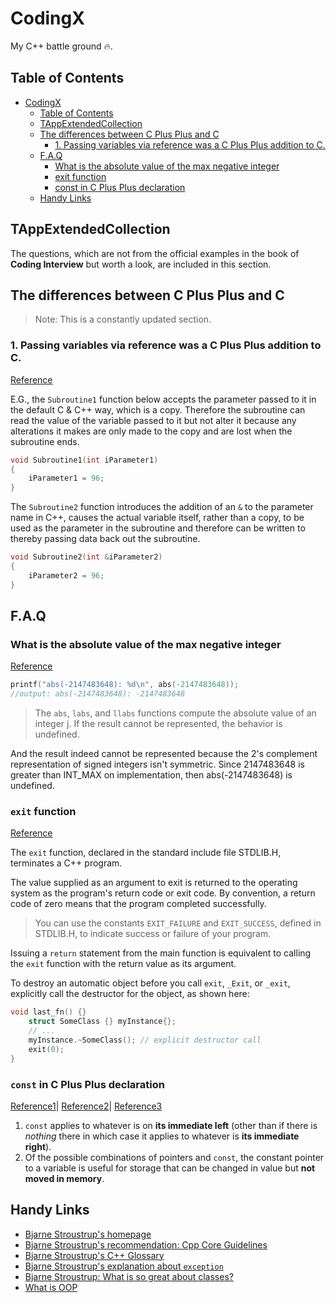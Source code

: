 # CodingX

My C++ battle ground :fire:.

## Table of Contents

- [CodingX](#codingx)
  - [Table of Contents](#table-of-contents)
  - [TAppExtendedCollection](#tappextendedcollection)
  - [The differences between C Plus Plus and C](#the-differences-between-c-plus-plus-and-c)
     - [1. Passing variables via reference was a C Plus Plus addition to C.](#1-passing-variables-via-reference-was-a-c-plus-plus-addition-to-c)
  - [F.A.Q](#faq)
     - [What is the absolute value of the max negative integer](#what-is-the-absolute-value-of-the-max-negative-integer)
     - [exit function](#exit-function)
     - [const in C Plus Plus declaration](#const-in-c-plus-plus-declaration)
  - [Handy Links](#handy-links)

<!-- Run `./gh-md-toc README.md` from terminal to generate the updated 
TOC, then copy paste to above -->
<!-- Be careful of the format of table of contents, 
1. need to use `-` instead of `*`
2. need to use proper indent.(make sure not to overindent) 
-->
<!-- [Reference](https://github.com/ekalinin/github-markdown-toc) -->
<!-- END doctoc generated TOC please keep comment here to allow auto update -->

## TAppExtendedCollection
The questions, which are not from the official examples
in the book of **Coding Interview** but worth a look, are
included in this section. 

## The differences between C Plus Plus and C 
>Note: This is a constantly updated section.
### 1. Passing variables via reference was a C Plus Plus addition to C.
[Reference](http://duramecho.com/ComputerInformation/WhyHowCppConst.html)

E.G., the `Subroutine1` function below accepts the parameter passed to it in the default 
C & C++ way, which is a copy. Therefore the subroutine can read the value of the variable 
passed to it but not alter it because any alterations it makes are only made to the copy and 
are lost when the subroutine ends.
```c++
void Subroutine1(int iParameter1)
{
    iParameter1 = 96;
}
```

The `Subroutine2` function introduces the addition of an `&` to the parameter name in C++,
causes the actual variable itself, rather than a copy, to be used as the parameter in the 
subroutine and therefore can be written to thereby passing data back out the subroutine.
```C++
void Subroutine2(int &iParameter2)
{
    iParameter2 = 96;
}
``` 


## F.A.Q
### What is the absolute value of the max negative integer
[Reference](https://stackoverflow.com/questions/11243014/why-the-absolute-value-of-the-max-negative-integer-2147483648-is-still-2147483)

```c++
printf("abs(-2147483648): %d\n", abs(-2147483648));
//output: abs(-2147483648): -2147483648
```
>The `abs`, `labs`, and `llabs` functions compute the absolute value of an integer j. If the result cannot be represented, the behavior is undefined.

And the result indeed cannot be represented because the 2's complement representation of signed integers isn't symmetric.
Since 2147483648 is greater than INT_MAX on implementation, then abs(-2147483648) is undefined.

### `exit` function
[Reference](https://docs.microsoft.com/en-us/cpp/cpp/exit-function)

The `exit` function, declared in the standard include file STDLIB.H, terminates a C++ program.

The value supplied as an argument to exit is returned to the operating system as 
the program's return code or exit code. By convention, a return code of zero means 
that the program completed successfully.

>You can use the constants `EXIT_FAILURE` and `EXIT_SUCCESS`, 
defined in STDLIB.H, to indicate success or failure of your program.

Issuing a `return` statement from the main function is equivalent to 
calling the `exit` function with the return value as its argument.

To destroy an automatic object before you call `exit`, `_Exit`, or `_exit`, 
explicitly call the destructor for the object, as shown here:
```c++
void last_fn() {}
    struct SomeClass {} myInstance{};
    // ...
    myInstance.~SomeClass(); // explicit destructor call
    exit(0);
}
```

### `const` in C Plus Plus declaration
[Reference1](http://duramecho.com/ComputerInformation/WhyHowCppConst.html)|
[Reference2](https://stackoverflow.com/questions/8808167/c-const-correctness-and-pointer-arguments)|
[Reference3](https://stackoverflow.com/questions/7715371/whats-the-point-of-const-pointers)
1. `const` applies to whatever is on **its immediate left** (other than if there is *nothing* there in which case 
it applies to whatever is **its immediate right**).
2. Of the possible combinations  of pointers and `const`, the constant pointer to a variable is useful for storage 
that can be changed in value but **not moved in memory**.


## Handy Links
* [Bjarne Stroustrup's homepage](http://www.stroustrup.com)
* [Bjarne Stroustrup's recommendation: Cpp Core Guidelines](https://github.com/isocpp/CppCoreGuidelines)
* [Bjarne Stroustrup's C++ Glossary](http://www.stroustrup.com/glossary.html)
* [Bjarne Stroustrup's explanation about `exception`](http://www.stroustrup.com/bs_faq2.html#exceptions-why)
* [Bjarne Stroustrup: What is so great about classes?](http://www.stroustrup.com/bs_faq.html#class)
* [What is OOP](http://duramecho.com/ComputerInformation/WhatIsObjectOrientedProgramming.html)
